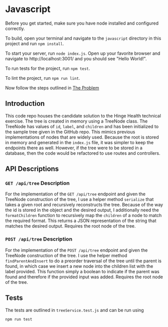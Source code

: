 # Javascript

Before you get started, make sure you have node installed and configured correctly. 

To build, open your terminal and navigate to the `javascript` directory in this project and run `npm install`.

To start your server, run `node index.js`.  Open up your favorite browser and navigate to http://localhost:3001/ and you should see "Hello World!".

To run tests for the project, run `npm test`.

To lint the project, run `npm run lint`.

Now follow the steps outlined in [The Problem](https://github.com/hinge-health/interviews-services#the-problem)


## Introduction
This code repo houses the candidate solution to the Hinge Health technical exercise. The tree is created in memory using a TreeNode class. The TreeNode has values of `id`, `label`, and `children` and has been initialized to the sample tree given in the GitHub repo. This mimics previous implementations of nodes that are widely used. Because the root is stored in memory and generated in the `index.js` file, it was simpler to keep the endpoints there as well. However, if the tree were to be stored in a database, then the code would be refactored to use routes and controllers.

## API Descriptions

### `GET /api/tree` Description
For the implementation of the `GET /api/tree` endpoint and given the TreeNode construction of the tree, I use a helper method `serialize` that takes a given root and recursively reconstructs the tree. Because of the way the id is stored in the object and the desired output, I additionally need the `formatChildren` function to recursively map the `children` of a node to match the required format. This returns a JSON representation of the string that matches the desired output. Requires the root node of the tree.

### `POST /api/tree` Description
For the implementation of the `POST /api/tree` endpoint and given the TreeNode construction of the tree. I use the helper method `findParentAndInsert` to do a preorder traversal of the tree until the parent is found, in which case we insert a new node into the children list with the label provided. This function simply a boolean to indicate if the parent was found and therefore if the provided input was added. Requires the root node of the tree.

## Tests
The tests are outlined in `treeService.test.js` and can be run using
```
npm run test
```